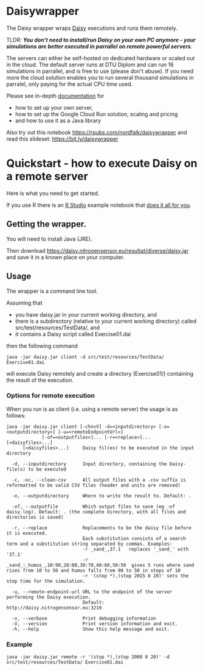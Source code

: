 # Daisywrapper
The Daisy wrapper wraps [Daisy](https://daisy.ku.dk) executions and runs them remotely.

TLDR: ***You don't need to install/run Daisy on your own PC anymore - your simulations are better executed in parrallel on remote powerful servers***.

The servers can either be self-hosted on dedicated hardware or scaled out in the cloud.
The default server runs at DTU Diplom and can run 16 simulations in parrallel, and is free to use (please don't abuse). 
If you need more the cloud solution enables you to run several thousand simulations in parralel, only paying for the actual CPU time used.

Please see in-depth [documentation](documentation) for
- how to set up your own server, 
- how to set up the Google Cloud Run solution, scaling and pricing
- and how to use it as a Java library

Also try out this notebook https://rpubs.com/nordfalk/daisywrapper and read this slideset: https://bit.ly/daisywrapper


# Quickstart - how to execute Daisy on a remote server

Here is what you need to get started.

If you use R there is an [R Studio](https://www.rstudio.com/) example notebook that [does it all for you](src/test/resources/TestData/rstudio_notebook.Rmd).


## Getting the wrapper.

You will need to install Java (JRE).

Then download https://daisy.nitrogensensor.eu/resultat/diverse/daisy.jar and save it in a known place on your computer.


## Usage

The wrapper is a command line tool. 

Assuming that
  - you have daisy.jar in your current working directory, and
  - there is a subdirectory (relative to your current working directory) 
called src/test/resources/TestData/, and
  - it contains a Daisy script called Exercise01.dai

then the following command
```
java -jar daisy.jar client -d src/test/resources/TestData/ Exercise01.dai
``` 
will execute Daisy remotely and create a directory (Exercise01/) containing the result of the execution.

### Options for remote execution

When you run is as client (i.e. using a remote server) the usage is as follows:

```
java -jar daisy.jar client [-chnvV] -d=<inputdirectory> [-o=<outputdirectory>] [-u=<remoteEndpointUrl>]
             [-of=<outputfiles>]... [-r=<replace>]... [<daisyfiles>...]
      [<daisyfiles>...]     Daisy fil(es) to be executed in the input directory

  -d, --inputdirectory      Input directory, containing the Daisy-file(s) to be executed

  -c, -oc, --clean-csv      All output files with a .csv suffix is reformatted to be valid CSV files (header and units are removed)

  -o, --outputdirectory     Where to write the result to. Default: .

  -of, --outputfile         Which output files to save (eg -of daisy.log). Default: . (the complete directory, with all files and directories is saved)

  -r, --replace             Replacements to be the daisy file before it is executed. 
                            Each substitution consists of a search term and a substitution string separated by commas. Examples:
                            -r _sand_,37.1   replaces '_sand_' with '37.1'
                            -r _sand_:_humus_,10:90,20:80,30:70,40:60,50:50  gives 5 runs where sand rises from 10 to 50 and humus falls from 90 to 50 in steps of 10
                            -r '(stop *),(stop 2015 8 20)' sets the stop time for the simulation.

  -u, --remote-endpoint-url URL to the endpoint of the server performing the Daisy execution. 
                            Default: http://daisy.nitrogensensor.eu:3210

  -v, --verbose             Print debugging information
  -V, --version             Print version information and exit.
  -h, --help                Show this help message and exit.

``` 
### Example

```
java -jar daisy.jar remote -r '(stop *),(stop 2008 8 20)' -d src/test/resources/TestData/ Exercise01.dai
``` 


